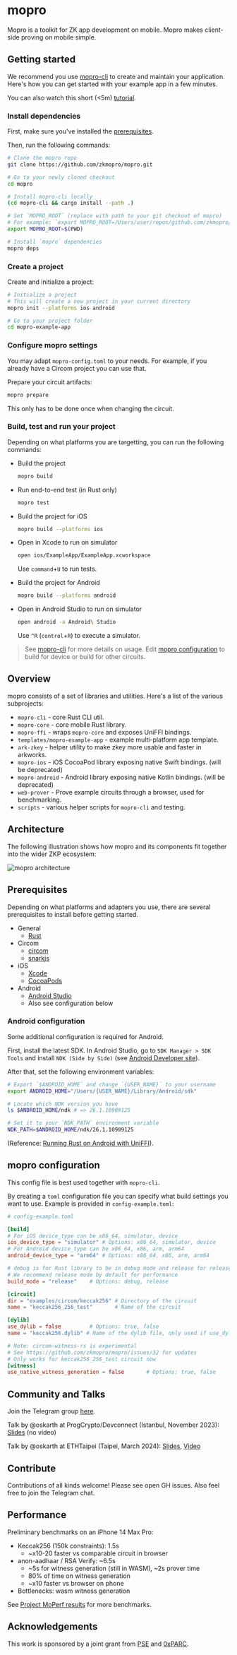# mopro

Mopro is a toolkit for ZK app development on mobile. Mopro makes client-side proving on mobile simple.

## Getting started

We recommend you use [mopro-cli](https://github.com/zkmopro/mopro/tree/main/mopro-cli#mopro-cli) to create and maintain your application. Here's how you can get started with your example app in a few minutes.

You can also watch this short (<5m) [tutorial](https://www.loom.com/share/6ff382b0497c47aea9d0ef8b6e790dd8).

### Install dependencies

First, make sure you've installed the [prerequisites](https://github.com/zkmopro/mopro?tab=readme-ov-file#prerequisites).

Then, run the following commands:

```sh
# Clone the mopro repo
git clone https://github.com/zkmopro/mopro.git

# Go to your newly cloned checkout
cd mopro

# Install mopro-cli locally
(cd mopro-cli && cargo install --path .)

# Set `MOPRO_ROOT` (replace with path to your git checkout of mopro)
# For example: `export MOPRO_ROOT=/Users/user/repos/github.com/zkmopro/mopro`
export MOPRO_ROOT=$(PWD)

# Install `mopro` dependencies
mopro deps
```

### Create a project

Create and initialize a project:

```sh
# Initialize a project
# This will create a new project in your current directory
mopro init --platforms ios android

# Go to your project folder
cd mopro-example-app
```

### Configure mopro settings

You may adapt `mopro-config.toml` to your needs. For example, if you already have a Circom project you can use that.

Prepare your circuit artifacts:

```sh
mopro prepare
```

This only has to be done once when changing the circuit.

### Build, test and run your project

Depending on what platforms you are targetting, you can run the following commands:

-   Build the project

    ```sh
    mopro build
    ```

-   Run end-to-end test (in Rust only)

    ```sh
    mopro test
    ```

-   Build the project for iOS

    ```sh
    mopro build --platforms ios
    ```

-   Open in Xcode to run on simulator

    ```sh
    open ios/ExampleApp/ExampleApp.xcworkspace
    ```

    Use `command`+`U` to run tests.

-   Build the project for Android

    ```sh
    mopro build --platforms android
    ```

-   Open in Android Studio to run on simulator

    ```sh
    open android -a Android\ Studio
    ```

    Use `^R` (`control`+`R`) to execute a simulator.

> See [mopro-cli](https://github.com/zkmopro/mopro/tree/main/mopro-cli#mopro-cli) for more details on usage.
> Edit [mopro configuration](#mopro-configuration) to build for device or build for other circuits.

## Overview

mopro consists of a set of libraries and utilities. Here's a list of the various subprojects:

-   `mopro-cli` - core Rust CLI util.
-   `mopro-core` - core mobile Rust library.
-   `mopro-ffi` - wraps `mopro-core` and exposes UniFFI bindings.
-   `templates/mopro-example-app` - example multi-platform app template.
-   `ark-zkey` - helper utility to make zkey more usable and faster in arkworks.
-   `mopro-ios` - iOS CocoaPod library exposing native Swift bindings. (will be deprecated)
-   `mopro-android` - Android library exposing native Kotlin bindings. (will be deprecated)
-   `web-prover` - Prove example circuits through a browser, used for benchmarking.
-   `scripts` - various helper scripts for `mopro-cli` and testing.

## Architecture

The following illustration shows how mopro and its components fit together into the wider ZKP ecosystem:

![mopro architecture](images/mopro_architecture2.png)

## Prerequisites

Depending on what platforms and adapters you use, there are several prerequisites to install before getting started.

-   General
    -   [Rust](https://www.rust-lang.org/learn/get-started)
-   Circom
    -   [circom](https://docs.circom.io/)
    -   [snarkjs](https://github.com/iden3/snarkjs)
-   iOS
    -   [Xcode](https://developer.apple.com/xcode/)
    -   [CocoaPods](https://cocoapods.org/)
-   Android
    -   [Android Studio](https://developer.android.com/studio)
    -   Also see configuration below

### Android configuration

Some additional configuration is required for Android.

First, install the latest SDK. In Android Studio, go to `SDK Manager > SDK Tools` and install `NDK (Side by Side)` (see [Android Developer site](https://developer.android.com/studio/projects/install-ndk#default-version)).

After that, set the following environment variables:

```sh
# Export `$ANDROID_HOME` and change `{USER_NAME}` to your username
export ANDROID_HOME="/Users/{USER_NAME}/Library/Android/sdk"

# Locate which NDK version you have
ls $ANDROID_HOME/ndk # => 26.1.10909125

# Set it to your `NDK_PATH` environment variable
NDK_PATH=$ANDROID_HOME/ndk/26.1.10909125
```

(Reference: [Running Rust on Android with UniFFI](https://sal.dev/android/intro-rust-android-uniffi/)).

## mopro configuration

This config file is best used together with `mopro-cli`.

By creating a `toml` configuration file you can specify what build settings you want to use. Example is provided in `config-example.toml`:

```toml
# config-example.toml

[build]
# For iOS device_type can be x86_64, simulator, device
ios_device_type = "simulator" # Options: x86_64, simulator, device
# For Android device_type can be x86_64, x86, arm, arm64
android_device_type = "arm64" # Options: x86_64, x86, arm, arm64

# debug is for Rust library to be in debug mode and release for release mode
# We recommend release mode by default for performance
build_mode = "release"    # Options: debug, release

[circuit]
dir = "examples/circom/keccak256" # Directory of the circuit
name = "keccak256_256_test"       # Name of the circuit

[dylib]
use_dylib = false         # Options: true, false
name = "keccak256.dylib" # Name of the dylib file, only used if use_dylib is true

# Note: circom-witness-rs is experimental
# See https://github.com/zkmopro/mopro/issues/32 for updates
# Only works for keccak256_256_test circuit now
[witness]
use_native_witness_generation = false       # Options: true, false
```

## Community and Talks

Join the Telegram group [here](https://t.me/zkmopro).

Talk by @oskarth at ProgCrypto/Devconnect (Istanbul, November 2023): [Slides](https://docs.google.com/presentation/d/1afIEgm8oYRvteWxUd04CcMOxChAiHaD55d5AKd0RkvY/edit#slide=id.g284ac8f47d5_2_24) (no video)

Talk by @oskarth at ETHTaipei (Taipei, March 2024): [Slides](https://hackmd.io/@oskarth/S1yGjF8C6#), [Video](https://www.youtube.com/live/JB6zP9enkbc?si=04xz9XRLkChNiupw&t=14708)

## Contribute

Contributions of all kinds welcome! Please see open GH issues. Also feel free to join the Telegram chat.

## Performance

Preliminary benchmarks on an iPhone 14 Max Pro:

-   Keccak256 (150k constraints): 1.5s
    -   ~x10-20 faster vs comparable circuit in browser
-   anon-aadhaar / RSA Verify: ~6.5s
    -   ~5s for witness generation (still in WASM), ~2s prover time
    -   80% of time on witness generation
    -   ~x10 faster vs browser on phone
-   Bottlenecks: wasm witness generation

See [Project MoPerf results](https://hackmd.io/5ItB2D50QcavF18cWIrmfQ?view=#tip1) for more benchmarks.

## Acknowledgements

This work is sponsored by a joint grant from [PSE](https://pse.dev/) and [0xPARC](https://0xparc.org/).
